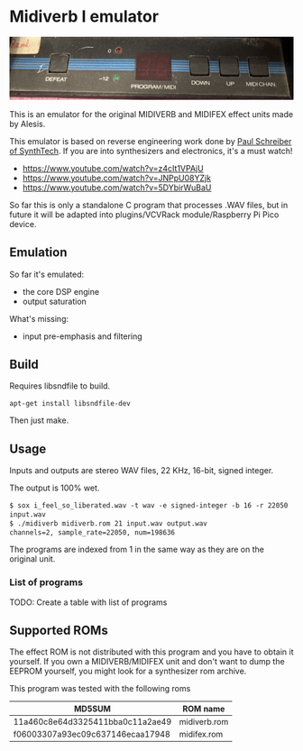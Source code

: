 # Midiverb I emulator

![Panel](panel.jpg)

This is an emulator for the original MIDIVERB and MIDIFEX effect units made by Alesis.

This emulator is based on reverse engineering work done by [Paul Schreiber of SynthTech](https://www.youtube.com/@MOTMguy). If you are into synthesizers and electronics, it's a must watch!

* https://www.youtube.com/watch?v=z4cIt1VPAjU
* https://www.youtube.com/watch?v=JNPpU08YZjk
* https://www.youtube.com/watch?v=5DYbirWuBaU

So far this is only a standalone C program that processes .WAV files, but in future it will be adapted into plugins/VCVRack module/Raspberry Pi Pico device.

## Emulation

So far it's emulated:

- the core DSP engine
- output saturation

What's missing:

- input pre-emphasis and filtering

## Build

Requires libsndfile to build.

```
apt-get install libsndfile-dev
```

Then just make.

## Usage

Inputs and outputs are stereo WAV files, 22 KHz, 16-bit, signed integer.

The output is 100% wet.

```
$ sox i_feel_so_liberated.wav -t wav -e signed-integer -b 16 -r 22050 input.wav
$ ./midiverb midiverb.rom 21 input.wav output.wav
channels=2, sample_rate=22050, num=198636
```

The programs are indexed from 1 in the same way as they are on the original unit.


### List of programs

TODO: Create a table with list of programs


## Supported ROMs

The effect ROM is not distributed with this program and you have to obtain it yourself. If you own a MIDIVERB/MIDIFEX unit and don't want to dump the EEPROM yourself, you might look for a synthesizer rom archive.

This program was tested with the following roms

| MD5SUM | ROM name |
|---|---|
| 11a460c8e64d3325411bba0c11a2ae49  | midiverb.rom |
| f06003307a93ec09c637146ecaa17948  | midifex.rom |




